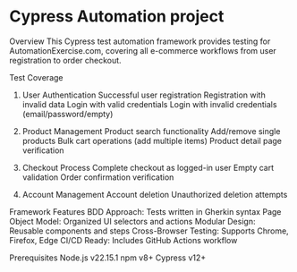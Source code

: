 # Cypress Automation project
Overview
This Cypress test automation framework provides testing for AutomationExercise.com, 
covering all e-commerce workflows from user registration to order checkout.

Test Coverage
1. User Authentication
 Successful user registration
 Registration with invalid data
 Login with valid credentials
 Login with invalid credentials (email/password/empty)

2. Product Management
 Product search functionality
 Add/remove single products
 Bulk cart operations (add multiple items)
 Product detail page verification

3. Checkout Process
 Complete checkout as logged-in user
 Empty cart validation
 Order confirmation verification

4. Account Management
   Account deletion
  Unauthorized deletion attempts

Framework Features
 BDD Approach: Tests written in Gherkin syntax
 Page Object Model: Organized UI selectors and actions
 Modular Design: Reusable components and steps
 Cross-Browser Testing: Supports Chrome, Firefox, Edge
 CI/CD Ready: Includes GitHub Actions workflow

Prerequisites
Node.js v22.15.1
npm v8+
Cypress v12+  

 
